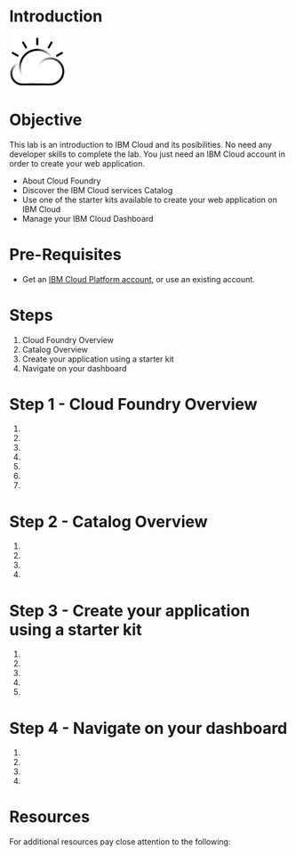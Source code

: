 
# Introduction


<img src="./images/cloud.png" width="20%"/>


# Objective

This lab is an introduction to IBM Cloud and its posibilities. No need any developer skills to complete the lab. You just need an IBM Cloud account in order to create your web application.

+ About Cloud Foundry
+ Discover the IBM Cloud services Catalog
+ Use one of the starter kits available to create your web application on IBM Cloud
+ Manage your IBM Cloud Dashboard



# Pre-Requisites

+ Get an [IBM Cloud Platform account](https://console.bluemix.net/registration/), or use an existing account.



# Steps

1. Cloud Foundry Overview
2. Catalog Overview
3. Create your application using a starter kit
4. Navigate on your dashboard



# Step 1 - Cloud Foundry Overview

1. 

1. 

1. 

1. 

1. 

1. 



1. 
  
# Step 2 - Catalog Overview

1. 

1. 

 

1. 

 
1. 


# Step 3 - Create your application using a starter kit

1. 

1. 

1. 

 
1. 

1. 

# Step 4 - Navigate on your dashboard




1. 

 
  
1. 
1. 
1.  


# Resources

For additional resources pay close attention to the following:

